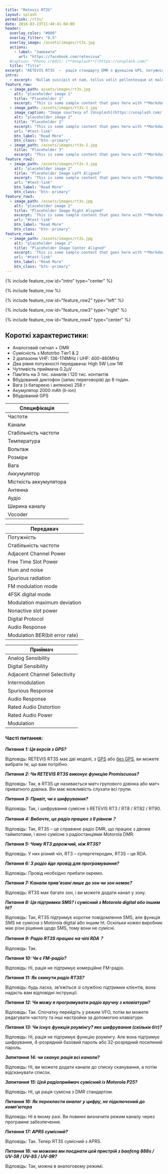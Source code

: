 ```yaml
---
title: "Retevis RT3S"
layout: splash
permalink: /rt3s/
date: 2016-03-23T11:48:41-04:00
header:
  overlay_color: "#000"
  overlay_filter: "0.5"
  overlay_image: /assets/images/rt3s.jpg
  actions:
    - label: "Замовити"
      url: "https://facebook.com/retevisua"
  #caption: "Photo credit: [**Unsplash**](https://unsplash.com)"
  title: "Title"
excerpt: "RETEVIS RT3S  –  рація стандарту DMR з функцією GPS, потужністю до 5 ват, двома діапазонами, шифруванням та сумісністю з Mototrbo Tier Ⅰ & Ⅱ."
intro: 
  - excerpt: 'Nullam suscipit et nam, tellus velit pellentesque at malesuada, enim eaque. Quis nulla, netus tempor in diam gravida tincidunt, *proin faucibus* voluptate felis id sollicitudin. Centered with `type="center"`'
feature_row:
  - image_path: assets/images/rt3s.jpg
    alt: "placeholder image 1"
    title: "Placeholder 1"
    excerpt: "This is some sample content that goes here with **Markdown** formatting."
  - image_path: /assets/images/rt3s-1.jpg
    image_caption: "Image courtesy of [Unsplash](https://unsplash.com/)"
    alt: "placeholder image 2"
    title: "Placeholder 2"
    excerpt: "This is some sample content that goes here with **Markdown** formatting."
    url: "#test-link"
    btn_label: "Read More"
    btn_class: "btn--primary"
  - image_path: /assets/images/rt3s-2.jpg
    title: "Placeholder 3"
    excerpt: "This is some sample content that goes here with **Markdown** formatting."
feature_row2:
  - image_path: /assets/images/rt3s-3.jpg
    alt: "placeholder image 2"
    title: "Placeholder Image Left Aligned"
    excerpt: 'This is some sample content that goes here with **Markdown** formatting. Left aligned with `type="left"`'
    url: "#test-link"
    btn_label: "Read More"
    btn_class: "btn--primary"
feature_row3:
  - image_path: /assets/images/rt3s.jpg
    alt: "placeholder image 2"
    title: "Placeholder Image Right Aligned"
    excerpt: 'This is some sample content that goes here with **Markdown** formatting. Right aligned with `type="right"`'
    url: "#test-link"
    btn_label: "Read More"
    btn_class: "btn--primary"
feature_row4:
  - image_path: /assets/images/rt3s.jpg
    alt: "placeholder image 2"
    title: "Placeholder Image Center Aligned"
    excerpt: 'This is some sample content that goes here with **Markdown** formatting. Centered with `type="center"`'
    url: "#test-link"
    btn_label: "Read More"
    btn_class: "btn--primary"
---
```


{% include feature_row id="intro" type="center" %}

{% include feature_row %}

{% include feature_row id="feature_row2" type="left" %}

{% include feature_row id="feature_row3" type="right" %}

{% include feature_row id="feature_row4" type="center" %}

## Короткі характеристики:

- Аналоговий сигнал + DMR
- Сумісність з Mototrbo Tier1 & 2
- 2 діапазони VHF: 136-174MHz і UHF: 400-480MHz
- Два рівня потужності передавача: High 5W Low 1W
- Чутливість приймача 0.2μV
- Пам’ять на 3 тис. каналів і 120 тис. контактів
- Вбудований диктофон (запис переговорів) до 8 годин.
- Вага (з батареєю і антеною) 258 г
- Акумулятор 2000 mAh (li-ion)
- Вбудований GPS

| Специфікація                   |
| ------------------------------ |
| Частоти                        | 136-174MHz &400-480MHz |
| Канали                         | 3000 |
| Стабільність частоти           | +-1ppm |
| Температура                    | \-30℃~+60℃ |
| Вольтаж                        | 7.4V DC |
| Розміри                        | 131 x 61 x 36mm |
| Вага                           | 258g (за батареєю) |
| Аккумулятор                    | Li-ion |
| Місткість аккумулятора         | 2000mAh |
| Антенна                        | 50Omega |
| Аудіо                          | 1W 16Omega |
| Ширина каналу                  | 12.5KHz |
| Vocoder                        | AMBE+2trade |

| Передавач                      |
| ------------------------------ |
| Потужність                     | Highle 5W, Lowle 1W |
| Стабільність частоти           | plusmn1.0ppm |
| Adjacent Channel Power         | le-60dB |
| Free Time Slot Power           | TDMA:le57dBm |
| Hum and noise                  | \-40dB 12.5KHz |
| Spurious radiation             | Antenna:9KHz-1GHz le-36dBm<br>1GHz-12.75GHz le-30dBm |
| FM modulation mode             | 11K0F3E 12.5KHz |
| 4FSK digital mode              | 12.5KHz(data only):7K60FXD<br>12.5KHz(data and voice):7K60FXW |
| Modulation maximum deviation   | 2.5KHz 12.5KHz |
| Nonactive slot power           | \-57dBm |
| Digital Protocol               | ETSI-TS102 361-1,-2,-3 |
| Audio Response                 | #ERROR! |
| Modulation BER(bit error rate) | le5% |

| Приймач                        |
| ------------------------------ |
| Analog Sensibility             | 0.2microV 12dB SINAD |
| Digital Sensibility            | 0.25microV(BER:5%) |
| Adjacent Channel Selectivity   | le-60dB 12.5KHz |
| Intermodulation                | le60dB |
| Spurious Response              | ge70dB |
| Audio Response                 | #ERROR! |
| Rated Audio Distortion         | ＜5% |
| Rated Audio Power              | 1W |
| Modulation                     | ge45dB 25KHz<br>ge40dB 12.5KHz |

### Часті питання:

***Питання 1: Ця версія з GPS?***

Відповідь: RETEVIS RT3S має дві моделі, з [GPS](https://retevis.com.ua/shop/retevis-rt3s-dmr/) або [без GPS](https://retevis.com.ua/shop/retevis-rt3s/), ви можете вибрати те, що вам потрібно.

***Питання 2: Чи RETEVIS RT3S виконує функцію Promiscuous?***

Відповідь: Так, в RT3S це називається матч групового дзвінка або матч приватного дзвінка. Він має можливість слухати всі групи.

***Питання 3: Привіт, чи є шифрування?***

Відповідь: Так, і шифрування сумісне з RETEVIS RT3 / RT8 / RT82 / RT90.

***Питання 4: Вибачте, це радіо працює з II рівнем？***

Відповідь: Так, RT3S – це справжнє радіо DMR, що працює з двома таймлотами, і воно сумісне з радіостанціями Motorola DMR.

***Питання 5: Чому RT3 дорожчий, ніж RT3S?***

Відповідь: У них різний чіп, RT3 – супергетеродин, RT3S – це RDA.

***Питання 6: З радіо йде провід для програмування?***

Відповідь: Провід необхідно прибати окремо.

***Питання 7: Канали прив’язані лише до зон чи зон немає?***

Відповідь: RT3S має багато зон, і ви можете додати канал у зону.

***Питання 8: Ця підтримка SMS? і сумісний з Motorola digital або іншим ht?***

Відповідь: Так, RT3S підтримує коротке повідомлення SMS, але функція SMS не сумісна з Motorola digital або іншим ht. Оскільки кожен виробник має різні рішення щодо SMS, тому вони не сумісні.

***Питання 9: Радіо RT3S працює на чіпі RDA？***

Відповідь: Так.

***Питання 10: Чи є FM-радіо?***

Відповідь: Ні, рація не підтримує комерційне FM-радіо.

***Питання 11: Як скинути радіо RT3S?***

Відповідь: будь ласка, зв’яжіться зі службою підтримки клієнтів, вона надасть вам відповідні інструкції.

***Питання 12: Чи можу я програмувати радіо вручну з клавіатури?***

Відповідь: Так. Спочатку перейдіть у режим VFO, потім ви можете редагувати частоту та інші настройки за допомогою клавіатури.

***Питання 13: Чи існує функція роумінгу? яке шифрування (скільки біт)?***

Відповідь: Ні, рація не підтримує функцію роумінгу. Але вона підтримує шифрування, 4-розрядний базовий пароль або 32-розрядний посилений пароль.

***Запитання 14: чи сканує рація всі канали?***

Відповідь: Ні, ви можете додати канали до списку сканування, а потім відсканувати список.

***Запитання 15: Цей радіоприймач сумісний із Motorola P25?***

Відповідь: Ні, ця рація сумісна з DMR стандартом.

***Питання 16: Як перекласти аналог у цифру, не підключений до комп’ютера***

Відповідь: Ні в якому разі. Ви повинні визначити режим каналу через програмне забезпечення.

***Питання 17: APRS сумісний?***

Відповідь: Так. Тепер RT3S сумісний з APRS.

***Питання 18: чи можемо ми поєднати цей пристрій з baofeng 888s / UV-5R / UV-8S / UV-9R?***

Відповідь: Так, можна в аналоговому режимі.